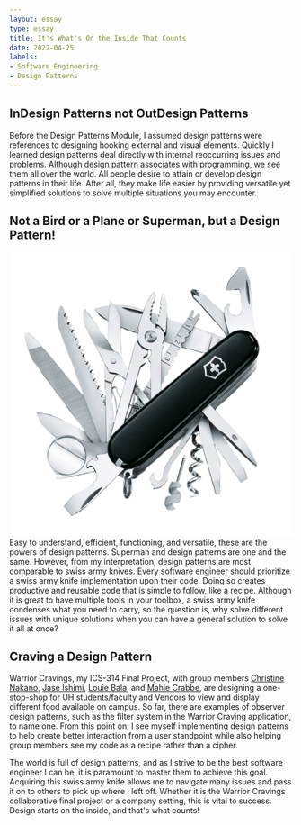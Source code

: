 ```yaml
---
layout: essay
type: essay
title: It's What's On the Inside That Counts
date: 2022-04-25
labels:
- Software Engineering
- Design Patterns
---
```


## InDesign Patterns not OutDesign Patterns
Before the Design Patterns Module, I assumed design patterns were references to designing hooking external and visual elements. Quickly I learned design patterns deal directly with internal reoccurring issues and problems. Although design pattern associates with programming, we see them all over the world. All people desire to attain or develop design patterns in their life. After all, they make life easier by providing versatile yet simplified solutions to solve multiple situations you may encounter.

## Not a Bird or a Plane or Superman, but a Design Pattern!
<img class="ui small right floated rounded image" src="../images/swissarmyknife.png">
Easy to understand, efficient, functioning, and versatile, these are the powers of design patterns. Superman and design patterns are one and the same. However, from my interpretation, design patterns are most comparable to swiss army knives. Every software engineer should prioritize a swiss army knife implementation upon their code. Doing so creates productive and reusable code that is simple to follow, like a recipe. Although it is great to have multiple tools in your toolbox, a swiss army knife condenses what you need to carry, so the question is, why solve different issues with unique solutions when you can have a general solution to solve it all at once?

## Craving a Design Pattern
Warrior Cravings, my ICS-314 Final Project, with group members [Christine Nakano](https://cknakano.github.io/), [Jase Ishimi](https://ishimi8.github.io/), [Louie Bala](https://louie808.github.io/), and [Mahie Crabbe](https://mahi3crab.github.io/), are designing a one-stop-shop for UH students/faculty and Vendors to view and display different food available on campus. So far, there are examples of observer design patterns, such as the filter system in the Warrior Craving application, to name one. From this point on, I see myself implementing design patterns to help create better interaction from a user standpoint while also helping group members see my code as a recipe rather than a cipher.

The world is full of design patterns, and as I strive to be the best software engineer I can be, it is paramount to master them to achieve this goal. Acquiring this swiss army knife allows me to navigate many issues and pass it on to others to pick up where I left off. Whether it is the Warrior Cravings collaborative final project or a company setting, this is vital to success. Design starts on the inside, and that's what counts!